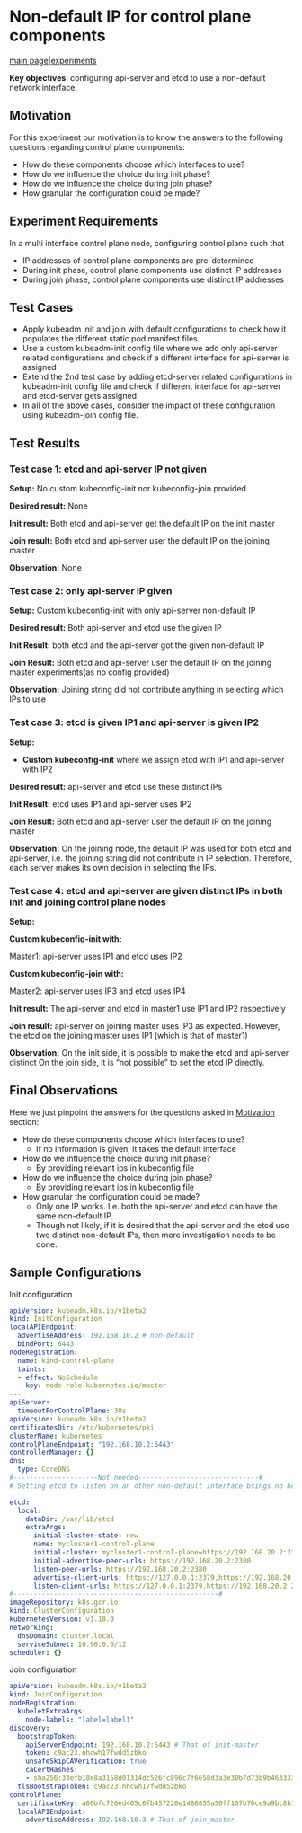 # Non-default IP for control plane components

[main page](README.md)|[experiments](experiments/AIR-146_.md)

**Key objectives**: configuring api-server and etcd to use a non-default network interface.

## Motivation

For this experiment our motivation is to know the answers to the following questions regarding control plane components:

* How do these components choose which interfaces to use?
* How do we influence the choice during init phase?
* How do we influence the choice during join phase?
* How granular the configuration could be made?

## Experiment Requirements

In a multi interface control plane node, configuring control plane such that

* IP addresses of control plane components are pre-determined
* During init phase, control plane components use distinct IP addresses
* During join phase, control plane components use distinct IP addresses

## Test Cases

* Apply kubeadm init and join with default configurations to check how it populates the different static pod manifest files
* Use a custom kubeadm-init config file where we add only api-server related configurations and check if a different interface for api-server is assigned
* Extend the 2nd test case by adding etcd-server related configurations in kubeadm-init config file and check if different interface for api-server and etcd-server gets assigned.
* In all of the above cases, consider the impact of these configuration using kubeadm-join config file.

## Test Results

### Test case 1: etcd and api-server IP not given

**Setup:** No custom kubeconfig-init nor kubeconfig-join provided

**Desired result:** None

**Init result:** Both etcd and api-server get the default IP on the init master

**Join result:** Both etcd and api-server user the default IP on the joining master

**Observation:** None

### Test case 2: only api-server IP given

**Setup:** Custom kubeconfig-init with only api-server non-default IP

**Desired result:** Both api-server and etcd use the given IP

**Init Result:** both etcd and the api-server got the given non-default IP

**Join Result:** Both etcd and api-server user the default IP on the joining master experiments(as no config provided)

**Observation:** Joining string did not contribute anything in selecting which IPs to use

### Test case 3: etcd is given IP1 and api-server is given IP2

**Setup:**

* **Custom kubeconfig-init** where we assign etcd with IP1 and api-server with IP2

**Desired result:** api-server and etcd use these distinct IPs

**Init Result:** etcd uses IP1 and api-server uses IP2

**Join Result:** Both etcd and api-server user the default IP on the joining master

**Observation:** On the joining node, the default IP was used for both etcd and api-server, i.e. the joining string did not contribute in IP selection. Therefore, each server makes its own decision in selecting the IPs.

### Test case 4: etcd and api-server are given distinct IPs in both init and joining control plane nodes

**Setup:**

**Custom kubeconfig-init with:**

Master1: api-server uses IP1 and etcd uses IP2

**Custom kubeconfig-join with:**

Master2: api-server uses IP3  and etcd uses IP4

**Init result:** The api-server and etcd in master1 use IP1 and IP2 respectively

**Join result:** api-server on joining master uses IP3 as expected. However, the etcd on the joining master uses IP1 (which is that of master1)

**Observation:**
On the init side, it is possible to make the etcd and api-server distinct
On the join side, it is “not possible” to set the etcd IP directly.

## Final Observations

Here we just pinpoint the answers for the questions asked in [Motivation](#motivation) section:

* How do these components choose which interfaces to use?
   * If no information is given, it takes the default interface
* How do we influence the choice during init phase?
   * By providing relevant ips in kubeconfig file
* How do we influence the choice during join phase?
   * By providing relevant ips in kubeconfig file
* How granular the configuration could be made?
   * Only one IP works. I.e. both the api-server and etcd can have the same non-default IP.
   * Though not likely, if it is desired that the api-server and the etcd use two distinct non-default IPs, then more investigation needs to be done.

## Sample Configurations

Init configuration

```yaml
apiVersion: kubeadm.k8s.io/v1beta2
kind: InitConfiguration
localAPIEndpoint:
  advertiseAddress: 192.168.10.2 # non-default
  bindPort: 6443
nodeRegistration:
  name: kind-control-plane
  taints:
  - effect: NoSchedule
    key: node-role.kubernetes.io/master
---
apiServer:
  timeoutForControlPlane: 30s
apiVersion: kubeadm.k8s.io/v1beta2
certificatesDir: /etc/kubernetes/pki
clusterName: kubernetes
controlPlaneEndpoint: "192.168.10.2:6443"
controllerManager: {}
dns:
  type: CoreDNS
#---------------------Not needed------------------------------#
# Setting etcd to listen on an other non-default interface brings no benefit as the joining master cannot do the same

etcd:
  local:
    dataDir: /var/lib/etcd
    extraArgs:
      initial-cluster-state: new
      name: mycluster1-control-plane
      initial-cluster: mycluster1-control-plane=https://192.168.20.2:2380
      initial-advertise-peer-urls: https://192.168.20.2:2380
      listen-peer-urls: https://192.168.20.2:2380
      advertise-client-urls: https://127.0.0.1:2379,https://192.168.20.2:2379
      listen-client-urls: https://127.0.0.1:2379,https://192.168.20.2:2379
#---------------------------------------------------#
imageRepository: k8s.gcr.io
kind: ClusterConfiguration
kubernetesVersion: v1.18.0
networking:
  dnsDomain: cluster.local
  serviceSubnet: 10.96.0.0/12
scheduler: {}
```

Join configuration

```yaml
apiVersion: kubeadm.k8s.io/v1beta2
kind: JoinConfiguration
nodeRegistration:
  kubeletExtraArgs:
    node-labels: "label=label1"
discovery:
  bootstrapToken:
    apiServerEndpoint: 192.168.10.2:6443 # That of init-master
    token: c9ac23.nhcwh17fwdd5zbko
    unsafeSkipCAVerification: true
    caCertHashes:
    - sha256:33efb18e8a3158d01314dc526fc896c7f6658d3a3e30b7d73b9b4633330a90b1
  tlsBootstrapToken: c9ac23.nhcwh17fwdd5zbko
controlPlane:
  certificateKey: a60bfc726ed405c6fb457220e1486855a50ff107b70ce9a9bc8b170ffcc5ddba
  localAPIEndpoint:
    advertiseAddress: 192.168.10.3 # That of join_master
```
